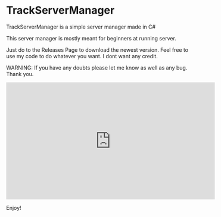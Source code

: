 # TrackServerManager
TrackServerManager is a simple server manager made in C#


This server manager is mostly meant for beginners at running server. 

Just do to the Releases Page to download the newest version. Feel free to use my code to do whatever you want. I dont want any credit.

WARNING: If you have any doubts please let me know as well as any bug. Thank you.

<iframe width="560" height="315" src="https://www.youtube.com/embed/PHk7r0dtsBg" title="YouTube video player" frameborder="0" allow="accelerometer; autoplay; clipboard-write; encrypted-media; gyroscope; picture-in-picture" allowfullscreen></iframe>

Enjoy!

